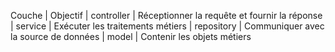 Couche     | Objectif
           |
controller | Réceptionner la requête et fournir la réponse
           | 
service    | Exécuter les traitements métiers
           | 
repository | Communiquer avec la source de données
           |
model      | Contenir les objets métiers